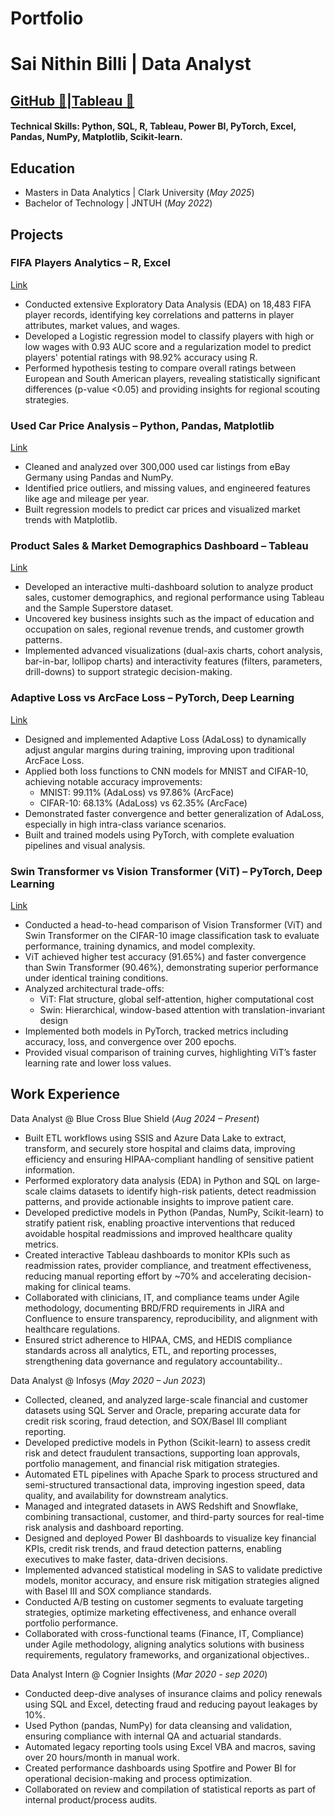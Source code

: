 # Portfolio

# Sai Nithin Billi | Data Analyst
## [GitHub 🔗](https://github.com/nithin957)|[Tableau 🔗](https://public.tableau.com/app/profile/sai.nithin.billi/vizzes)

#### Technical Skills: Python, SQL, R, Tableau, Power BI, PyTorch, Excel, Pandas, NumPy, Matplotlib, Scikit-learn.

## Education
- Masters in Data Analytics | Clark University  (_May 2025_)								       		
- Bachelor of Technology | JNTUH  (_May 2022_)

## Projects
### FIFA Players Analytics – R, Excel
[Link](https://github.com/nithin957/FIFA-Player-Performance-Analysis-and-Predictive-Modeling)
- Conducted extensive Exploratory Data Analysis (EDA) on 18,483 FIFA player records, identifying key correlations and patterns in player attributes, market values, and wages. 
- Developed a Logistic regression model to classify players with high or low wages with 0.93 AUC score and a regularization model to predict 
players' potential ratings with 98.92% accuracy using R.
- Performed hypothesis testing to compare overall ratings between European and South American players, revealing statistically significant differences (p-value <0.05) and providing insights for regional scouting strategies.

### Used Car Price Analysis – Python, Pandas, Matplotlib
[Link](https://github.com/nithin957/data-analysis-using-python)
- Cleaned and analyzed over 300,000 used car listings from eBay Germany using Pandas and NumPy.
- Identified price outliers, and missing values, and engineered features like age and mileage per year.
- Built regression models to predict car prices and visualized market trends with Matplotlib.

### Product Sales & Market Demographics Dashboard – Tableau
[Link](https://github.com/nithin957/Product-Sales-Customer-Demographics-and-Market-Analysis-Dashboard-Tableau)
- Developed an interactive multi-dashboard solution to analyze product sales, customer demographics, and regional performance using Tableau and the Sample Superstore dataset.
- Uncovered key business insights such as the impact of education and occupation on sales, regional revenue trends, and customer growth patterns.
- Implemented advanced visualizations (dual-axis charts, cohort analysis, bar-in-bar, lollipop charts) and interactivity features (filters, parameters, drill-downs) to support strategic decision-making.

### Adaptive Loss vs ArcFace Loss – PyTorch, Deep Learning
[Link](https://github.com/nithin957/Adaptive-vs-Arc-Loss-Cifar10-MNIST)
- Designed and implemented Adaptive Loss (AdaLoss) to dynamically adjust angular margins during training, improving upon traditional ArcFace Loss.
- Applied both loss functions to CNN models for MNIST and CIFAR-10, achieving notable accuracy improvements:
  - MNIST: 99.11% (AdaLoss) vs 97.86% (ArcFace)
  - CIFAR-10: 68.13% (AdaLoss) vs 62.35% (ArcFace)
- Demonstrated faster convergence and better generalization of AdaLoss, especially in high intra-class variance scenarios.
- Built and trained models using PyTorch, with complete evaluation pipelines and visual analysis.

### Swin Transformer vs Vision Transformer (ViT) – PyTorch, Deep Learning
[Link](https://github.com/nithin957/Swin-vs-ViT-cifar10)
- Conducted a head-to-head comparison of Vision Transformer (ViT) and Swin Transformer on the CIFAR-10 image classification task to evaluate performance, training dynamics, and model complexity.
- ViT achieved higher test accuracy (91.65%) and faster convergence than Swin Transformer (90.46%), demonstrating superior performance under identical training conditions.
- Analyzed architectural trade-offs:
  - ViT: Flat structure, global self-attention, higher computational cost
  - Swin: Hierarchical, window-based attention with translation-invariant design
- Implemented both models in PyTorch, tracked metrics including accuracy, loss, and convergence over 200 epochs.
- Provided visual comparison of training curves, highlighting ViT’s faster learning rate and lower loss values.



## Work Experience
 Data Analyst @ Blue Cross Blue Shield (_Aug 2024 – Present_)
-  Built ETL workflows using SSIS and Azure Data Lake to extract, transform, and securely store hospital and claims data, improving efficiency and ensuring HIPAA-compliant handling of sensitive patient information.
-  Performed exploratory data analysis (EDA) in Python and SQL on large-scale claims datasets to identify high-risk patients, detect readmission patterns, and provide actionable insights to improve patient care.
-  Developed predictive models in Python (Pandas, NumPy, Scikit-learn) to stratify patient risk, enabling proactive interventions that reduced avoidable hospital readmissions and improved healthcare quality metrics.
-  Created interactive Tableau dashboards to monitor KPIs such as readmission rates, provider compliance, and treatment effectiveness, reducing manual reporting effort by ~70% and accelerating decision-making for clinical teams.
-  Collaborated with clinicians, IT, and compliance teams under Agile methodology, documenting BRD/FRD requirements in JIRA and Confluence to ensure transparency, reproducibility, and alignment with healthcare regulations.
-  Ensured strict adherence to HIPAA, CMS, and HEDIS compliance standards across all analytics, ETL, and reporting processes, strengthening data governance and regulatory accountability.. 

 Data Analyst @ Infosys (_May 2020 – Jun 2023_)
- Collected, cleaned, and analyzed large-scale financial and customer datasets using SQL Server and Oracle, preparing accurate data for credit risk scoring, fraud detection, and SOX/Basel III compliant reporting.
- Developed predictive models in Python (Scikit-learn) to assess credit risk and detect fraudulent transactions, supporting loan approvals, portfolio management, and financial risk mitigation strategies.
- Automated ETL pipelines with Apache Spark to process structured and semi-structured transactional data, improving ingestion speed, data quality, and availability for downstream analytics.
- Managed and integrated datasets in AWS Redshift and Snowflake, combining transactional, customer, and third-party sources for real-time risk analysis and dashboard reporting.
- Designed and deployed Power BI dashboards to visualize key financial KPIs, credit risk trends, and fraud detection patterns, enabling executives to make faster, data-driven decisions.
- Implemented advanced statistical modeling in SAS to validate predictive models, monitor accuracy, and ensure risk mitigation strategies aligned with Basel III and SOX compliance standards.
- Conducted A/B testing on customer segments to evaluate targeting strategies, optimize marketing effectiveness, and enhance overall portfolio performance.
- Collaborated with cross-functional teams (Finance, IT, Compliance) under Agile methodology, aligning analytics solutions with business requirements, regulatory frameworks, and organizational objectives..

 Data Analyst Intern @ Cognier Insights (_Mar 2020 - sep 2020_)
 - Conducted deep-dive analyses of insurance claims and policy renewals using SQL and Excel, detecting fraud and reducing payout leakages by 10%. 
- Used Python (pandas, NumPy) for data cleansing and validation, ensuring compliance with internal QA and actuarial standards. 
- Automated legacy reporting tools using Excel VBA and macros, saving over 20 hours/month in manual work. 
- Created performance dashboards using Spotfire and Power BI for operational decision-making and process optimization. 
- Collaborated on review and compilation of statistical reports as part of internal product/process audits. 
